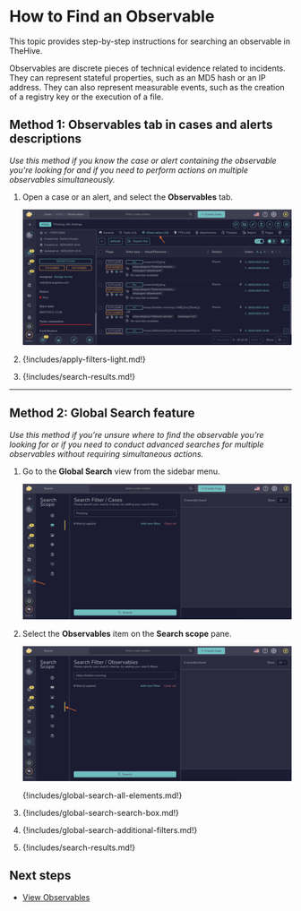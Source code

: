 # How to Find an Observable

This topic provides step-by-step instructions for searching an observable in TheHive.

Observables are discrete pieces of technical evidence related to incidents. They can represent stateful properties, such as an MD5 hash or an IP address. They can also represent measurable events, such as the creation of a registry key or the execution of a file.

## Method 1: Observables tab in cases and alerts descriptions

*Use this method if you know the case or alert containing the observable you're looking for and if you need to perform actions on multiple observables simultaneously.*

1. Open a case or an alert, and select the **Observables** tab.

    ![Observables tab](../../../../images/user-guides/analyst-corner/cases/find-an-observable-observables-tab.png)

2. {!includes/apply-filters-light.md!}

3. {!includes/search-results.md!}

---

## Method 2: Global Search feature

*Use this method if you’re unsure where to find the observable you’re looking for or if you need to conduct advanced searches for multiple observables without requiring simultaneous actions.*

1. Go to the **Global Search** view from the sidebar menu.

    ![Global Search feature sidebar menu](../../../../images/user-guides/analyst-corner/cases/find-a-case-global-search-feature-sidebar-menu.png)

2. Select the **Observables** item on the **Search scope** pane.

    ![Global Search Observables item](../../../../images/user-guides/analyst-corner/cases/find-an-observable-global-search.png)

    {!includes/global-search-all-elements.md!}

3. {!includes/global-search-search-box.md!}

4. {!includes/global-search-additional-filters.md!}

5. {!includes/search-results.md!}

## Next steps

* [View Observables](../../alerts/view-observables.md)


